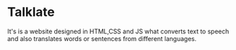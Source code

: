 # Talklate
It's is a website designed in HTML,CSS and JS what converts text to speech and also translates words or sentences from different languages.
